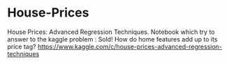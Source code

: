 # House-Prices
House Prices: Advanced Regression Techniques. Notebook which try to answer to the kaggle problem : Sold! How do home features add up to its price tag? https://www.kaggle.com/c/house-prices-advanced-regression-techniques
